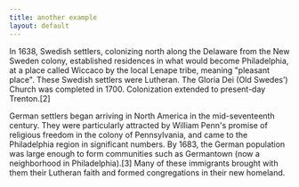 ```yaml
---
title: another example
layout: default
---
```


In 1638, Swedish settlers, colonizing north along the Delaware from the New Sweden colony, established residences in what would become Philadelphia, at a place called Wiccaco by the local Lenape tribe, meaning "pleasant place". These Swedish settlers were Lutheran. The Gloria Dei (Old Swedes’) Church was completed in 1700. Colonization extended to present-day Trenton.[2]

German settlers began arriving in North America in the mid-seventeenth century. They were particularly attracted by William Penn's promise of religious freedom in the colony of Pennsylvania, and came to the Philadelphia region in significant numbers. By 1683, the German population was large enough to form communities such as Germantown (now a neighborhood in Philadelphia).[3] Many of these immigrants brought with them their Lutheran faith and formed congregations in their new homeland.
